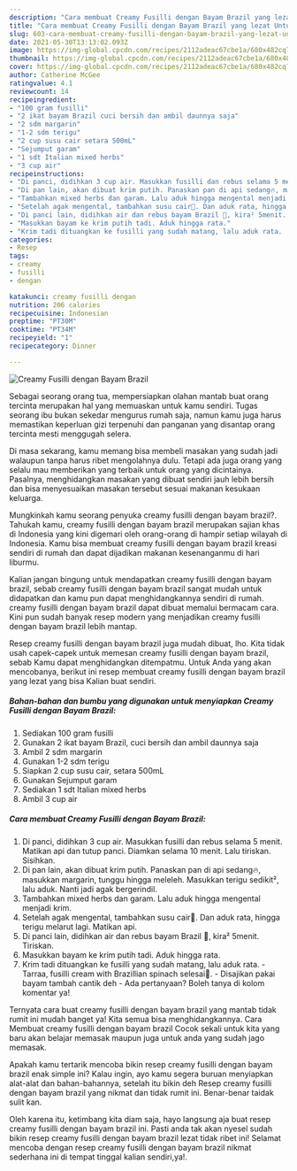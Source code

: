 ```yaml
---
description: "Cara membuat Creamy Fusilli dengan Bayam Brazil yang lezat Untuk Jualan"
title: "Cara membuat Creamy Fusilli dengan Bayam Brazil yang lezat Untuk Jualan"
slug: 603-cara-membuat-creamy-fusilli-dengan-bayam-brazil-yang-lezat-untuk-jualan
date: 2021-05-30T13:13:02.093Z
image: https://img-global.cpcdn.com/recipes/2112adeac67cbe1a/680x482cq70/creamy-fusilli-dengan-bayam-brazil-foto-resep-utama.jpg
thumbnail: https://img-global.cpcdn.com/recipes/2112adeac67cbe1a/680x482cq70/creamy-fusilli-dengan-bayam-brazil-foto-resep-utama.jpg
cover: https://img-global.cpcdn.com/recipes/2112adeac67cbe1a/680x482cq70/creamy-fusilli-dengan-bayam-brazil-foto-resep-utama.jpg
author: Catherine McGee
ratingvalue: 4.1
reviewcount: 14
recipeingredient:
- "100 gram fusilli"
- "2 ikat bayam Brazil cuci bersih dan ambil daunnya saja"
- "2 sdm margarin"
- "1-2 sdm terigu"
- "2 cup susu cair setara 500mL"
- "Sejumput garam"
- "1 sdt Italian mixed herbs"
- "3 cup air"
recipeinstructions:
- "Di panci, didihkan 3 cup air. Masukkan fusilli dan rebus selama 5 menit. Matikan api dan tutup panci. Diamkan selama 10 menit. Lalu tiriskan. Sisihkan."
- "Di pan lain, akan dibuat krim putih. Panaskan pan di api sedang🔥, masukkan margarin, tunggu hingga meleleh. Masukkan terigu sedikit², lalu aduk. Nanti jadi agak bergerindil."
- "Tambahkan mixed herbs dan garam. Lalu aduk hingga mengental menjadi krim."
- "Setelah agak mengental, tambahkan susu cair🥛. Dan aduk rata, hingga terigu melarut lagi. Matikan api."
- "Di panci lain, didihkan air dan rebus bayam Brazil 🌱, kira² 5menit. Tiriskan."
- "Masukkan bayam ke krim putih tadi. Aduk hingga rata."
- "Krim tadi dituangkan ke fusilli yang sudah matang, lalu aduk rata.  Tarraa, fusilli cream with Brazillian spinach selesai🤗.  Disajikan pakai bayam tambah cantik deh Ada pertanyaan? Boleh tanya di kolom komentar ya!"
categories:
- Resep
tags:
- creamy
- fusilli
- dengan

katakunci: creamy fusilli dengan 
nutrition: 206 calories
recipecuisine: Indonesian
preptime: "PT30M"
cooktime: "PT34M"
recipeyield: "1"
recipecategory: Dinner

---
```



![Creamy Fusilli dengan Bayam Brazil](https://img-global.cpcdn.com/recipes/2112adeac67cbe1a/680x482cq70/creamy-fusilli-dengan-bayam-brazil-foto-resep-utama.jpg)

Sebagai seorang orang tua, mempersiapkan olahan mantab buat orang tercinta merupakan hal yang memuaskan untuk kamu sendiri. Tugas seorang ibu bukan sekedar mengurus rumah saja, namun kamu juga harus memastikan keperluan gizi terpenuhi dan panganan yang disantap orang tercinta mesti menggugah selera.

Di masa  sekarang, kamu memang bisa membeli masakan yang sudah jadi walaupun tanpa harus ribet mengolahnya dulu. Tetapi ada juga orang yang selalu mau memberikan yang terbaik untuk orang yang dicintainya. Pasalnya, menghidangkan masakan yang dibuat sendiri jauh lebih bersih dan bisa menyesuaikan masakan tersebut sesuai makanan kesukaan keluarga. 



Mungkinkah kamu seorang penyuka creamy fusilli dengan bayam brazil?. Tahukah kamu, creamy fusilli dengan bayam brazil merupakan sajian khas di Indonesia yang kini digemari oleh orang-orang di hampir setiap wilayah di Indonesia. Kamu bisa membuat creamy fusilli dengan bayam brazil kreasi sendiri di rumah dan dapat dijadikan makanan kesenanganmu di hari liburmu.

Kalian jangan bingung untuk mendapatkan creamy fusilli dengan bayam brazil, sebab creamy fusilli dengan bayam brazil sangat mudah untuk didapatkan dan kamu pun dapat menghidangkannya sendiri di rumah. creamy fusilli dengan bayam brazil dapat dibuat memalui bermacam cara. Kini pun sudah banyak resep modern yang menjadikan creamy fusilli dengan bayam brazil lebih mantap.

Resep creamy fusilli dengan bayam brazil juga mudah dibuat, lho. Kita tidak usah capek-capek untuk memesan creamy fusilli dengan bayam brazil, sebab Kamu dapat menghidangkan ditempatmu. Untuk Anda yang akan mencobanya, berikut ini resep membuat creamy fusilli dengan bayam brazil yang lezat yang bisa Kalian buat sendiri.

<!--inarticleads1-->

##### Bahan-bahan dan bumbu yang digunakan untuk menyiapkan Creamy Fusilli dengan Bayam Brazil:

1. Sediakan 100 gram fusilli
1. Gunakan 2 ikat bayam Brazil, cuci bersih dan ambil daunnya saja
1. Ambil 2 sdm margarin
1. Gunakan 1-2 sdm terigu
1. Siapkan 2 cup susu cair, setara 500mL
1. Gunakan Sejumput garam
1. Sediakan 1 sdt Italian mixed herbs
1. Ambil 3 cup air




<!--inarticleads2-->

##### Cara membuat Creamy Fusilli dengan Bayam Brazil:

1. Di panci, didihkan 3 cup air. Masukkan fusilli dan rebus selama 5 menit. Matikan api dan tutup panci. Diamkan selama 10 menit. Lalu tiriskan. Sisihkan.
1. Di pan lain, akan dibuat krim putih. Panaskan pan di api sedang🔥, masukkan margarin, tunggu hingga meleleh. Masukkan terigu sedikit², lalu aduk. Nanti jadi agak bergerindil.
1. Tambahkan mixed herbs dan garam. Lalu aduk hingga mengental menjadi krim.
1. Setelah agak mengental, tambahkan susu cair🥛. Dan aduk rata, hingga terigu melarut lagi. Matikan api.
1. Di panci lain, didihkan air dan rebus bayam Brazil 🌱, kira² 5menit. Tiriskan.
1. Masukkan bayam ke krim putih tadi. Aduk hingga rata.
1. Krim tadi dituangkan ke fusilli yang sudah matang, lalu aduk rata.  - Tarraa, fusilli cream with Brazillian spinach selesai🤗.  - Disajikan pakai bayam tambah cantik deh - Ada pertanyaan? Boleh tanya di kolom komentar ya!




Ternyata cara buat creamy fusilli dengan bayam brazil yang mantab tidak rumit ini mudah banget ya! Kita semua bisa menghidangkannya. Cara Membuat creamy fusilli dengan bayam brazil Cocok sekali untuk kita yang baru akan belajar memasak maupun juga untuk anda yang sudah jago memasak.

Apakah kamu tertarik mencoba bikin resep creamy fusilli dengan bayam brazil enak simple ini? Kalau ingin, ayo kamu segera buruan menyiapkan alat-alat dan bahan-bahannya, setelah itu bikin deh Resep creamy fusilli dengan bayam brazil yang nikmat dan tidak rumit ini. Benar-benar taidak sulit kan. 

Oleh karena itu, ketimbang kita diam saja, hayo langsung aja buat resep creamy fusilli dengan bayam brazil ini. Pasti anda tak akan nyesel sudah bikin resep creamy fusilli dengan bayam brazil lezat tidak ribet ini! Selamat mencoba dengan resep creamy fusilli dengan bayam brazil nikmat sederhana ini di tempat tinggal kalian sendiri,ya!.

